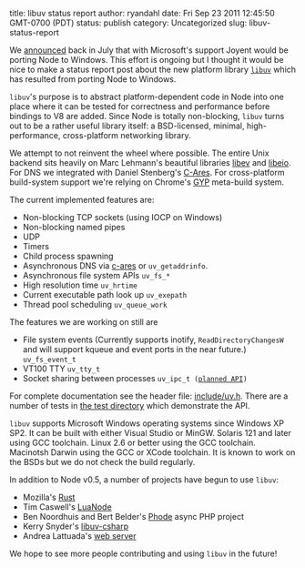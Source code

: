 title: libuv status report
author: ryandahl
date: Fri Sep 23 2011 12:45:50 GMT-0700 (PDT)
status: publish
category: Uncategorized
slug: libuv-status-report

We <a href="http://blog.nodejs.org/2011/06/23/porting-node-to-windows-with-microsoft%E2%80%99s-help/">announced</a> back in July that with Microsoft's support Joyent would be porting Node to Windows. This effort is ongoing but I thought it would be nice to make a status report post about the new platform library <code><a href="https://github.com/libuv/libuv">libuv</a></code> which has resulted from porting Node to Windows.

<code>libuv</code>'s purpose is to abstract platform-dependent code in Node into one place where it can be tested for correctness and performance before bindings to V8 are added. Since Node is totally non-blocking, <code>libuv</code> turns out to be a rather useful library itself: a BSD-licensed, minimal, high-performance, cross-platform networking library.

We attempt to not reinvent the wheel where possible. The entire Unix backend sits heavily on Marc Lehmann's beautiful libraries <a href="http://software.schmorp.de/pkg/libev.html">libev</a> and <a href="http://software.schmorp.de/pkg/libeio.html">libeio</a>. For DNS we integrated with Daniel Stenberg's <a href="http://c-ares.haxx.se/">C-Ares</a>. For cross-platform build-system support we're relying on Chrome's <a href="http://code.google.com/p/gyp/">GYP</a> meta-build system.

The current implemented features are:
<ul>
	<li>Non-blocking TCP sockets (using IOCP on Windows)</li>
	<li>Non-blocking named pipes</li>
	<li>UDP</li>
	<li>Timers</li>
	<li>Child process spawning</li>
	<li>Asynchronous DNS via <a href="http://c-ares.haxx.se/">c-ares</a> or <code>uv_getaddrinfo</code>.</li>
	<li>Asynchronous file system APIs <code>uv_fs_*</code></li>
	<li>High resolution time <code>uv_hrtime</code></li>
	<li>Current executable path look up <code>uv_exepath</code></li>
	<li>Thread pool scheduling <code>uv_queue_work</code></li>
</ul>
The features we are working on still are
<ul>
	<li>File system events (Currently supports inotify, <code>ReadDirectoryChangesW</code> and will support kqueue and event ports in the near future.) <code>uv_fs_event_t</code></li>
	<li>VT100 TTY <code>uv_tty_t</code></li>
	<li>Socket sharing between processes <code>uv_ipc_t (<a href="https://gist.github.com/1233593">planned API</a>)</code></li>
</ul>
For complete documentation see the header file: <a href="https://github.com/libuv/libuv/blob/03d0c57ea216abd611286ff1e58d4e344a459f76/include/uv.h">include/uv.h</a>. There are a number of tests in <a href="https://github.com/libuv/libuv/tree/3ca382be741ec6ce6a001f0db04d6375af8cd642/test">the test directory</a> which demonstrate the API.

<code>libuv</code> supports Microsoft Windows operating systems since Windows XP SP2. It can be built with either Visual Studio or MinGW. Solaris 121 and later using GCC toolchain. Linux 2.6 or better using the GCC toolchain. Macinotsh Darwin using the GCC or XCode toolchain. It is known to work on the BSDs but we do not check the build regularly.

In addition to Node v0.5, a number of projects have begun to use <code>libuv</code>:
<ul>
	<li>Mozilla's <a href="https://github.com/graydon/rust">Rust</a></li>
	<li>Tim Caswell's <a href="https://github.com/creationix/luanode">LuaNode</a></li>
	<li>Ben Noordhuis and Bert Belder's <a href="https://github.com/bnoordhuis/phode">Phode</a> async PHP project</li>
	<li>Kerry Snyder's <a href="https://github.com/kersny/libuv-csharp">libuv-csharp</a></li>
	<li>Andrea Lattuada's <a href="https://gist.github.com/1195428">web server</a></li>
</ul>
We hope to see more people contributing and using <code>libuv</code> in the future!
